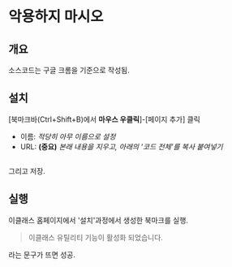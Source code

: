 
# 악용하지 마시오

## 개요
소스코드는 구글 크롬을 기준으로 작성됨.

## 설치
[북마크바(Ctrl+Shift+B)에서 **마우스 우클릭**]-[페이지 추가] 클릭

* 이름: *적당히 아무 이름으로 설정*
* URL: **(중요)** *본래 내용을 지우고, 아래의 '코드 전체'를 복사 붙여넣기*

```javascript

```

그리고 저장.

## 실행
이클래스 홈페이지에서 '설치'과정에서 생성한 북마크를 실행.

> 이클래스 유틸리티 기능이 활성화 되었습니다.

라는 문구가 뜨면 성공.
